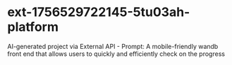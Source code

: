 # ext-1756529722145-5tu03ah-platform
AI-generated project via External API - Prompt: A mobile-friendly wandb front end that allows users to quickly and efficiently check on the progress
